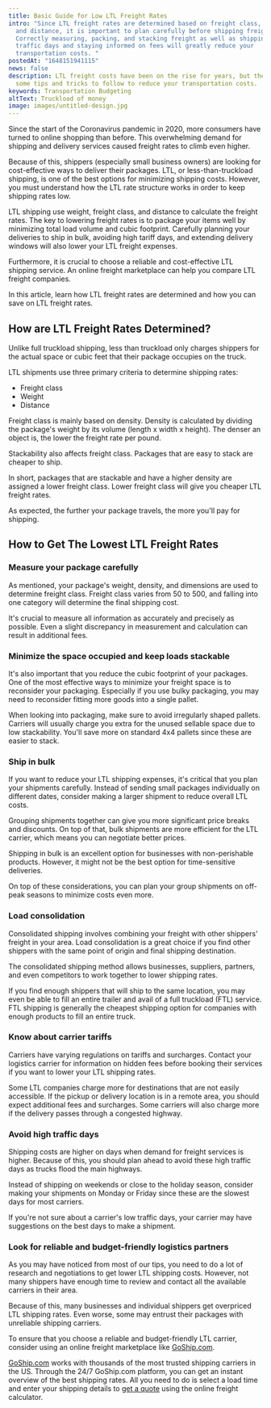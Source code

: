 ```yaml
---
title: Basic Guide for Low LTL Freight Rates
intro: "Since LTL freight rates are determined based on freight class, weight,
  and distance, it is important to plan carefully before shipping freight.
  Correctly measuring, packing, and stacking freight as well as shipping on low
  traffic days and staying informed on fees will greatly reduce your
  transportation costs. "
postedAt: "1648151941115"
news: false
description: LTL freight costs have been on the rise for years, but there are
  some tips and tricks to follow to reduce your transportation costs.
keywords: Transportation Budgeting
altText: Truckload of money
image: images/untitled-design.jpg
---
```

Since the start of the Coronavirus pandemic in 2020, more consumers have turned to online shopping than before. This overwhelming demand for shipping and delivery services caused freight rates to climb even higher.

Because of this, shippers (especially small business owners) are looking for cost-effective ways to deliver their packages. LTL, or less-than-truckload shipping, is one of the best options for minimizing shipping costs. However, you must understand how the LTL rate structure works in order to keep shipping rates low.

LTL shipping use weight, freight class, and distance to calculate the freight rates. The key to lowering freight rates is to package your items well by minimizing total load volume and cubic footprint. Carefully planning your deliveries to ship in bulk, avoiding high tariff days, and extending delivery windows will also lower your LTL freight expenses. 

Furthermore, it is crucial to choose a reliable and cost-effective LTL shipping service. An online freight marketplace can help you compare LTL freight companies.

In this article, learn how LTL freight rates are determined and how you can save on LTL freight rates.

## How are LTL Freight Rates Determined?

Unlike full truckload shipping, less than truckload only charges shippers for the actual space or cubic feet that their package occupies on the truck.

LTL shipments use three primary criteria to determine shipping rates:

* Freight class
* Weight
* Distance

Freight class is mainly based on density. Density is calculated by dividing the package's weight by its volume (length x width x height). The denser an object is, the lower the freight rate per pound. 

Stackability also affects freight class. Packages that are easy to stack are cheaper to ship.

In short, packages that are stackable and have a higher density are assigned a lower freight class. Lower freight class will give you cheaper LTL freight rates.

As expected, the further your package travels, the more you'll pay for shipping.

## How to Get The Lowest LTL Freight Rates

### Measure your package carefully

As mentioned, your package's weight, density, and dimensions are used to determine freight class. Freight class varies from 50 to 500, and falling into one category will determine the final shipping cost.

It's crucial to measure all information as accurately and precisely as possible. Even a slight discrepancy in measurement and calculation can result in additional fees.

### Minimize the space occupied and keep loads stackable

It's also important that you reduce the cubic footprint of your packages. One of the most effective ways to minimize your freight space is to reconsider your packaging. Especially if you use bulky packaging, you may need to reconsider fitting more goods into a single pallet.

When looking into packaging, make sure to avoid irregularly shaped pallets. Carriers will usually charge you extra for the unused sellable space due to low stackability. You'll save more on standard 4x4 pallets since these are easier to stack.

### Ship in bulk

If you want to reduce your LTL shipping expenses, it's critical that you plan your shipments carefully. Instead of sending small packages individually on different dates, consider making a larger shipment to reduce overall LTL costs.

Grouping shipments together can give you more significant price breaks and discounts. On top of that, bulk shipments are more efficient for the LTL carrier, which means you can negotiate better prices.

Shipping in bulk is an excellent option for businesses with non-perishable products. However, it might not be the best option for time-sensitive deliveries. 

On top of these considerations, you can plan your group shipments on off-peak seasons to minimize costs even more.

### Load consolidation

Consolidated shipping involves combining your freight with other shippers' freight in your area. Load consolidation is a great choice if you find other shippers with the same point of origin and final shipping destination.

The consolidated shipping method allows businesses, suppliers, partners, and even competitors to work together to lower shipping rates. 

If you find enough shippers that will ship to the same location, you may even be able to fill an entire trailer and avail of a full truckload (FTL) service. FTL shipping is generally the cheapest shipping option for companies with enough products to fill an entire truck.

### Know about carrier tariffs

Carriers have varying regulations on tariffs and surcharges. Contact your logistics carrier for information on hidden fees before booking their services if you want to lower your LTL shipping rates.

Some LTL companies charge more for destinations that are not easily accessible. If the pickup or delivery location is in a remote area, you should expect additional fees and surcharges. Some carriers will also charge more if the delivery passes through a congested highway.

### Avoid high traffic days

Shipping costs are higher on days when demand for freight services is higher. Because of this, you should plan ahead to avoid these high traffic days as trucks flood the main highways.

Instead of shipping on weekends or close to the holiday season, consider making your shipments on Monday or Friday since these are the slowest days for most carriers.

If you're not sure about a carrier's low traffic days, your carrier may have suggestions on the best days to make a shipment.

### Look for reliable and budget-friendly logistics partners

As you may have noticed from most of our tips, you need to do a lot of research and negotiations to get lower LTL shipping costs. However, not many shippers have enough time to review and contact all the available carriers in their area.

Because of this, many businesses and individual shippers get overpriced LTL shipping rates. Even worse, some may entrust their packages with unreliable shipping carriers.

To ensure that you choose a reliable and budget-friendly LTL carrier, consider using an online freight marketplace like [GoShip.com](https://www.goship.com/).

[GoShip.com](https://www.goship.com/) works with thousands of the most trusted shipping carriers in the US. Through the 24/7 GoShip.com platform, you can get an instant overview of the best shipping rates. All you need to do is select a load time and enter your shipping details to [get a quote](https://quotes.goship.com/booking/request-quote) using the online freight calculator.
